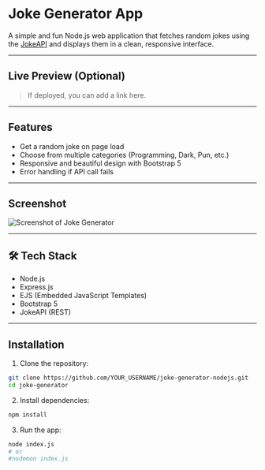 #  Joke Generator App

A simple and fun Node.js web application that fetches random jokes using the [JokeAPI](https://jokeapi.dev/) and displays them in a clean, responsive interface.

---

##  Live Preview (Optional)

> If deployed, you can add a link here.

---

##  Features

- Get a random joke on page load
- Choose from multiple categories (Programming, Dark, Pun, etc.)
- Responsive and beautiful design with Bootstrap 5
- Error handling if API call fails

---

##  Screenshot

![Screenshot of Joke Generator](screenshot.png) <!-- Optional: include a screenshot of your app -->

---

## 🛠️ Tech Stack

- Node.js
- Express.js
- EJS (Embedded JavaScript Templates)
- Bootstrap 5
- JokeAPI (REST)

---

##  Installation

1. Clone the repository:

```bash
git clone https://github.com/YOUR_USERNAME/joke-generator-nodejs.git
cd joke-generator
```

2. Install dependencies:
```bash
npm install
```

3. Run the app:
```bash
node index.js
# or
#nodemon index.js
```